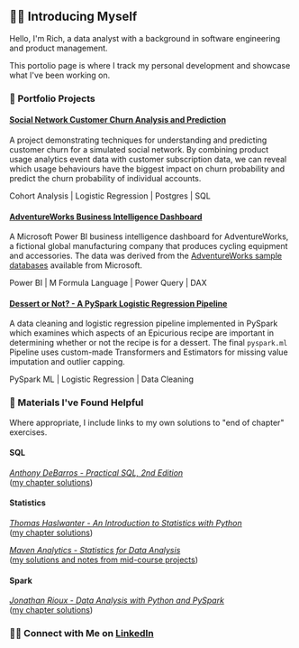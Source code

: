 ## 🙋‍♂️ Introducing Myself

Hello, I'm Rich, a data analyst with a background in software engineering and product management. 

This portolio page is where I track my personal development and showcase what I've been working on.

### 🌱 Portfolio Projects

#### [Social Network Customer Churn Analysis and Prediction](https://github.com/richhuwtaylor/fighting-churn)

A project demonstrating techniques for understanding and predicting customer churn for a simulated social network. By combining product usage analytics event data with customer subscription data, we can reveal which usage behaviours have the biggest impact on churn probability and predict the churn probability of individual accounts.

Cohort Analysis | Logistic Regression | Postgres | SQL

#### [AdventureWorks Business Intelligence Dashboard](https://github.com/richhuwtaylor/adventure-works)

A Microsoft Power BI business intelligence dashboard for AdventureWorks, a fictional global manufacturing company that produces cycling equipment and accessories. The data was derived from the [AdventureWorks sample databases](https://learn.microsoft.com/en-us/sql/samples/adventureworks-install-configure?view=sql-server-ver16&tabs=ssms) available from Microsoft.

Power BI | M Formula Language | Power Query | DAX

#### [Dessert or Not? - A PySpark Logistic Regression Pipeline](https://github.com/richhuwtaylor/dessert-or-not)

A data cleaning and logistic regression pipeline implemented in PySpark which examines which aspects of an Epicurious recipe are important in determining whether or not the recipe is for a dessert. The final `pyspark.ml` Pipeline uses custom-made Transformers and Estimators for missing value imputation and outlier capping.

PySpark ML | Logistic Regression | Data Cleaning

### 📖 Materials I've Found Helpful

Where appropriate, I include links to my own solutions to "end of chapter" exercises.

#### SQL

_[Anthony DeBarros - Practical SQL, 2nd Edition](https://nostarch.com/practical-sql-2nd-edition)_ <br>
([my chapter solutions](https://github.com/richhuwtaylor/practical-sql))

#### Statistics

_[Thomas Haslwanter - An Introduction to Statistics with Python](https://link.springer.com/book/10.1007/978-3-030-97371-1)_<br>
([my chapter solutions](https://github.com/richhuwtaylor/statsintro_python))

_[Maven Analytics - Statistics for Data Analysis](https://mavenanalytics.io/course/statistics-for-data-analysis)_<br>
([my solutions and notes from mid-course projects](https://github.com/richhuwtaylor/statistics-for-data-analysis/tree/main))

#### Spark
_[Jonathan Rioux - Data Analysis with Python and PySpark](https://www.manning.com/books/data-analysis-with-python-and-pyspark)_<br>
([my chapter solutions](https://github.com/richhuwtaylor/analysis-with-python-and-pyspark))

### 👋🏻 Connect with Me on [LinkedIn](https://www.linkedin.com/in/richhuwtaylor/)